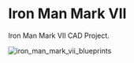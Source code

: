 # Iron Man Mark VII

Iron Man Mark VII CAD Project.

![iron_man_mark_vii_blueprints](/Blueprints/iron_man_blueprints_by_nickgonzales7_d5sayr5.jpg)

